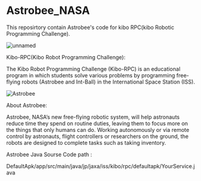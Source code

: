 # Astrobee_NASA

This reposirtory contain Astrobee's code for kibo RPC(kibo Robotic Programming Challenge).


![unnamed](https://user-images.githubusercontent.com/59665707/98370786-1b50b280-2009-11eb-9af6-50bc5cb27e59.jpg)


Kibo-RPC(Kibo Robot Programming Challenge):

The Kibo Robot Programming Challenge (Kibo-RPC) is an educational program in which
students solve various problems by programming free-flying robots (Astrobee and Int-Ball) in
the International Space Station (ISS).


![Astrobee](https://user-images.githubusercontent.com/59665707/98366721-759a4500-2002-11eb-99f2-079e9e34fc58.jpeg)  

About Astrobee:

Astrobee, NASA’s new free-flying robotic system, will help astronauts reduce time they spend on routine duties, leaving them to focus more on the things that only humans can do. Working autonomously or via remote control by astronauts, flight controllers or researchers on the ground, the robots are designed to complete tasks such as taking inventory.

Astrobee Java Sourse Code path :

DefaultApk/app/src/main/java/jp/jaxa/iss/kibo/rpc/defaultapk/YourService.java
